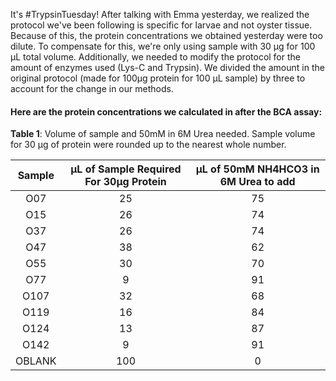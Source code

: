 It's #TrypsinTuesday! After talking with Emma yesterday, we realized the protocol we've been following is specific for larvae and not oyster tissue. Because of this, the protein concentrations we obtained yesterday were too dilute. To compensate for this, we're only using sample with 30 µg for 100 µL total volume. Additionally, we needed to modify the protocol for the amount of enzymes used (Lys-C and Trypsin). We divided the amount in the original protocol (made for 100µg protein for 100 µL sample) by three to account for the change in our methods.

#### **Here are the protein concentrations we calculated in after the BCA assay**:

**Table 1**: Volume of sample and 50mM in 6M Urea needed. Sample volume for 30 µg of protein were rounded up to the nearest whole number. 

| **Sample** | **µL of Sample Required For 30µg Protein** | **µL of 50mM NH4HCO3 in 6M Urea to add** |
|:----------:|:------------------------------------------:|:----------------------------------------:|
|     O07    |                     25                     |                    75                    |
|     O15    |                     26                     |                    74                    |
|     O37    |                     26                     |                    74                    |
|     O47    |                     38                     |                    62                    |
|     O55    |                     30                     |                    70                    |
|     O77    |                      9                     |                    91                    |
|    O107    |                     32                     |                    68                    |
|    O119    |                     16                     |                    84                    |
|    O124    |                     13                     |                    87                    |
|    O142    |                      9                     |                    91                    |
|   OBLANK   |                     100                    |                     0                    |
